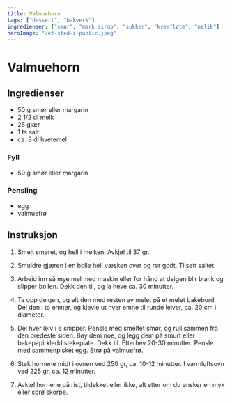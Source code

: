 ```yaml
---
title: Valmuehorn
tags: ["dessert", "bakverk"]
ingredienser: ["smør", "mørk sirup", "sukker", "kremfløte", "nelik"]
heroImage: "/et-sted-i-public.jpeg"
---
```


# Valmuehorn

## Ingredienser

- 50 g smør eller margarin
- 2 1/2 dl melk
- 25 gjær
- 1 ts salt
- ca. 8 dl hvetemel

### Fyll

- 50 g smør eller margarin

### Pensling

- egg
- valmuefrø

## Instruksjon

1. Smelt smøret, og hell i melken. Avkjøl til 37 gr.

2. Smuldre gjæren i en bolle hell væsken over og rør godt. Tilsett saltet.

3. Arbeid inn så mye mel med maskin eller for hånd at deigen blir blank og slipper bollen. Dekk den til, og la heve ca. 30 minutter.

4. Ta opp deigen, og elt den med resten av melet på et melet bakebord. Del den i to emner, og kjevle ut hver emne til runde leiver, ca. 20 cm i diameter.

5. Del hver leiv i 6 snipper. Pensle med smeltet smør, og rull sammen fra den bredeste siden. Bøy dem noe, og legg dem på smurt eller bakepapirkledd stekeplate. Dekk til. Etterhev 20-30 minutter. Pensle med sammenpisket egg. Strø på valmuefrø.

6. Stek hornene midt i ovnen ved 250 gr, ca. 10-12 minutter. I varmluftsovn ved 225 gr, ca. 12 minutter.

7. Avkjøl hornene på rist, tildekket eller ikke, alt etter om du ønsker en myk eller sprø skorpe.
